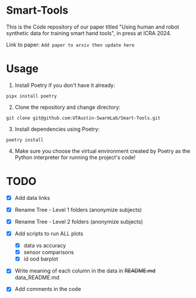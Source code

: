 # Smart-Tools

This is the Code repository of our paper titled "Using human and robot synthetic data for training smart hand tools", in press at ICRA 2024. 

Link to paper: `Add paper to arxiv then update here`


# Usage

1. Install Poetry if you don't have it already:

  ```
  pipx install poetry
  ```

2. Clone the repository and change directory:
  ```
  git clone git@github.com:UTAustin-SwarmLab/Smart-Tools.git
  ```

3. Install dependencies using Poetry: 
  ```
  poetry install
  ```

4. Make sure you choose the virtual environment created by Poetry as the Python interpreter for running the project's code!



# TODO

- [X] Add data links
- [X] Rename Tree - Level 1 folders (anonymize subjects)
- [X] Rename Tree - Level 2 folders (anonymize subjects)
- [x] Add scripts to run ALL plots
  - [X] data vs accuracy
  - [x] sensor comparisons
  - [x] id ood barplot
- [x] Write meaning of each column in the data in ~~README.md~~ data_README.md
- [x] Add comments in the code

 

